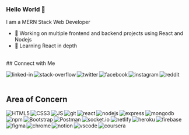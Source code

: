 ### Hello World 👋
I am a MERN Stack Web Developer
- 🔭 Working on multiple frontend and backend projects using React and Nodejs
- 🌱 Learning React in depth
<br>
## Connect with Me

[<img align="left" alt="linked-in" src="https://img.shields.io/badge/linkedin-%230077B5.svg?&style=for-the-badge&logo=linkedin&logoColor=white" />](https://www.linkedin.com/in/jayed-rashid)
[<img align="left" alt="stack-overflow" src="https://img.shields.io/badge/stack%20overflow-FE7A16?logo=stack-overflow&logoColor=white&style=for-the-badge" />](https://stackoverflow.com/users/14040134/worldofjayed)
[<img align="left" alt="twitter" src="https://img.shields.io/badge/twitter-%231DA1F2.svg?&style=for-the-badge&logo=twitter&logoColor=white" />](https://twitter.com/jayedrashid)
[<img align="left" alt="facebook" src="https://img.shields.io/badge/facebook-%231877F2.svg?&style=for-the-badge&logo=facebook&logoColor=white" />](https://www.facebook.com/jayed.rashid)
[<img align="left" alt="instagram" src="https://img.shields.io/badge/Instagram-E4405F?style=for-the-badge&logo=instagram&logoColor=white" />](https://www.instagram.com/myfatalecode/)
[<img align="left" alt="reddit" src="https://img.shields.io/badge/Reddit-FF4500?style=for-the-badge&logo=reddit&logoColor=white" />](https://www.reddit.com/user/worldofjayed)
<br>
<br>



## Area of Concern
<img align="left" alt="HTML5" src="https://img.shields.io/badge/HTML5-E34F26?style=for-the-badge&logo=html5&logoColor=white" />
<img align="left" alt="CSS3" src="https://img.shields.io/badge/CSS3-1572B6?style=for-the-badge&logo=css3&logoColor=white" />
<img align="left" alt="JS" src="https://img.shields.io/badge/JavaScript-323330?style=for-the-badge&logo=javascript&logoColor=F7DF1E" />
<img align="left" alt="git" src="https://img.shields.io/badge/Git-F05032?style=for-the-badge&logo=git&logoColor=white" />
<img align="left" alt="react" src="https://img.shields.io/badge/react%20-%2320232a.svg?&style=for-the-badge&logo=react&logoColor=%2361DAFB" />
<img align="left" alt="nodejs" src="https://img.shields.io/badge/node.js%20-%2343853D.svg?&style=for-the-badge&logo=node.js&logoColor=white" />
<img align="left" alt="express" src="https://img.shields.io/badge/Express.js-000000?style=for-the-badge&logo=express&logoColor=white" />
<img align="left" alt="mongodb" src="https://img.shields.io/badge/MongoDB-4EA94B?style=for-the-badge&logo=mongodb&logoColor=white" />
<img align="left" alt="npm" src="https://img.shields.io/badge/npm-CB3837?style=for-the-badge&logo=npm&logoColor=white" />
<img align="left" alt="Bootstrap" src="https://img.shields.io/badge/Bootstrap-563D7C?style=for-the-badge&logo=bootstrap&logoColor=white" />
<img align="left" alt="Postman" src="https://img.shields.io/badge/Postman-FF6C37?style=for-the-badge&logo=postman&logoColor=white" />
<img align="left" alt="socket.io" src="https://img.shields.io/badge/Socket.io-010101?&style=for-the-badge&logo=Socket.io&logoColor=white" />
<img align="left" alt="netlify" src="https://img.shields.io/badge/Netlify-00C7B7?style=for-the-badge&logo=netlify&logoColor=white" />
<img align="left" alt="heroku" src="https://img.shields.io/badge/Heroku-430098?style=for-the-badge&logo=heroku&logoColor=white" />
<img align="left" alt="firebase" src="https://img.shields.io/badge/firebase-%23039BE5.svg?style=for-the-badge&logo=firebase" />
<img align="left" alt="figma" src="https://img.shields.io/badge/Figma-F24E1E?style=for-the-badge&logo=figma&logoColor=white" />
<img align="left" alt="chrome" src="https://img.shields.io/badge/Google_chrome-4285F4?style=for-the-badge&logo=Google-chrome&logoColor=white" />
<img align="left" alt="notion" src="https://img.shields.io/badge/Notion-000000?style=for-the-badge&logo=notion&logoColor=white" />
<img align="left" alt="vscode" src="https://img.shields.io/badge/Visual_Studio_Code-0078D4?style=for-the-badge&logo=visual%20studio%20code&logoColor=white" />
<img align="left" alt="coursera" src="https://img.shields.io/badge/Coursera-0056D2?style=for-the-badge&logo=Coursera&logoColor=white" />
<br>
<br>
